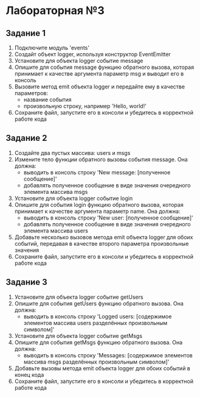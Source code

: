 # Лабораторная №3

## Задание 1

1. Подключите модуль 'events'
2. Создайт объект logger, используя конструктор EventEmitter
3. Установите для объекта logger событие message
4. Опишите для события message функцию обратного вызова, которая принимает к качестве аргумента параметр msg и выводит его в консоль
5. Вызовите метод emit объекта logger и передайте ему в качестве параметров:
    - название события
    - произвольную строку, например 'Hello, world!'
6. Сохраните файл, запустите его в консоли и убедитесь в корректной работе кода

## Задание 2

1. Создайте два пустых массива: users и msgs
2. Измените тело функции обратного вызовы события message. Она должна:
    - выводить в консоль строку 'New message: [полученное сообщение]'
    - добавлять полученное сообщение в виде значения очередного элемента массива msgs
3. Установите для объекта logger событие login
4. Опишите для события login функцию обратного вызова, которая принимает к качестве аргумента параметр name. Она должна:
    - выводить в консоль строку 'New user: [полученное сообщение]'
    - добавлять полученное сообщение в виде значения очередного элемента массива users
5. Добавьте несколько вызовов метода emit объекта logger для обоих событий, передавая в качестве второго параметра произвольные значения
6. Сохраните файл, запустите его в консоли и убедитесь в корректной работе кода

## Задание 3

1. Установите для объекта logger событие getUsers
2. Опишите для события getUsers функцию обратного вызова. Она должна:
    - выводить в консоль строку 'Logged users: [содержимое элементов массива users разделённых произвольным символом]'
3. Установите для объекта logger событие getMsgs
4. Опишите для события getMsgs функцию обратного вызова. Она должна:
    - выводить в консоль строку 'Messages: [содержимое элементов массива msgs разделённых произвольным символом]'
5. Добавьте вызовы метода emit объекта logger для обоих событий в конец кода
6. Сохраните файл, запустите его в консоли и убедитесь в корректной работе кода
